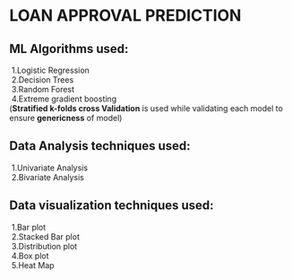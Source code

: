 # LOAN APPROVAL PREDICTION
## ML Algorithms used:
&nbsp;1.Logistic Regression<br>
&nbsp;2.Decision Trees<br>
&nbsp;3.Random Forest<br>
&nbsp;4.Extreme gradient boosting<br>
(**Stratified k-folds cross Validation** is used while validating each model to ensure **genericness** of model)<br>

## Data Analysis techniques used:
&nbsp;1.Univariate Analysis<br>
&nbsp;2.Bivariate Analysis<br>

## Data visualization techniques used:
&nbsp;1.Bar plot<br>
&nbsp;2.Stacked Bar plot<br>
&nbsp;3.Distribution plot<br>
&nbsp;4.Box plot<br>
&nbsp;5.Heat Map<br><br>
<br>


